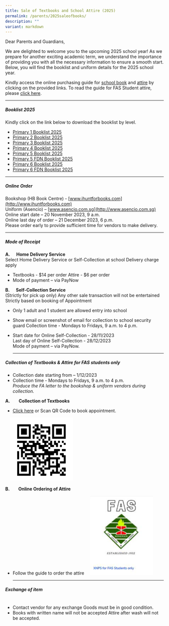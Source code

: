 ```yaml
---
title: Sale of Textbooks and School Attire (2025)
permalink: /parents/2025saleofbooks/
description: ""
variant: markdown
---
```

Dear Parents and Guardians,

We are delighted to welcome you to the upcoming 2025 school year! As we prepare for another exciting academic term, we understand the importance of providing you with all the necessary information to ensure a smooth start. Below, you will find the booklist and uniform details for the 2025 school year.



Kindly access the online purchasing guide for [school book](/files/Parents/Booklist%202024/Online_Buying_Guide_for_Textbooks.pdf) and [attire](/files/Parents/Books%20and%20Attire%202025/Xingnan_Primary_School_online_ordering_guide_for_NON_FAS_2025____09102024.pdf)  by clicking on the provided links. To read the guide for FAS Student attire, please [click here](/files/Parents/Books%20and%20Attire%202025/Xingnan_Primary_School_online_ordering_guide_for_FAS__2025____09102024.pdf).

        
***
##### **Booklist 2025**<br>
Kindly click on the link below to download the booklist by level. 
* [Primary 1 Booklist 2025](/files/Parents/Booklist%202024/XNPS_Booklist_P1__2024.pdf)<br>
* [Primary 2 Booklist 2025](/files/Parents/Booklist%202024/XNPS_Booklist_P2__2024.pdf)<br>
* [Primary 3 Booklist 2025](/files/Parents/Booklist%202024/XNPS_Booklist_P3__2024.pdf)<br>
* [Primary 4 Booklist 2025](/files/Parents/Booklist%202024/XNPS_Booklist_P4__2024.pdf)<br>
* [Primary 5 Booklist 2025](/files/Parents/Booklist%202024/XNPS_Booklist_P5__2024.pdf)<br>
* [Primary 5 FDN  Booklist 2025](/files/Parents/Booklist%202024/XNPS_Booklist_P5_FDN__2024.pdf)<br>
* [Primary 6 Booklist 2025](/files/Parents/Booklist%202024/XNPS_Booklist_P6__2024.pdf)<br>
* [Primary 6 FDN  Booklist 2025](/files/Parents/Booklist%202024/XNPS_Booklist_P6_FDN__2024.pdf)<br>
* ***
        

##### **Online Order**&nbsp;&nbsp;&nbsp;&nbsp;

Bookshop (HB Book Centre) - [www.ihuntforbooks.com](http://www.ihuntforbooks.com)
<br>Uniform (Asencio) – [www.asencio.com.sg](http://www.asencio.com.sg)
<br>Online start date – 20 November 2023, 9 a.m.
<br>Online last day of order – 21 December 2023, 6 p.m.
<br>Please order early to provide sufficient time for vendors to make delivery.



***

     

##### **Mode of Receipt**

**A.&nbsp;&nbsp;&nbsp;&nbsp;&nbsp; Home Delivery Service<br>**
Select Home Delivery Service or Self-Collection at school Delivery charge apply

* Textbooks - $14 per order Attire - $6 per order
* Mode of payment – via PayNow

**B.&nbsp;&nbsp;&nbsp;&nbsp;&nbsp; Self-Collection Service**<br>
(Strictly for pick up only) Any other sale transaction will not be entertained Strictly based on booking of Appointment
* Only 1 adult and 1 student are allowed entry into school
* Show email or screenshot of email for collection to school security guard Collection time - Mondays to Fridays, 9 a.m. to 4 p.m.
* Start date for Online Self-Collection - 28/11/2023 <br> Last day of Online Self-Collection - 28/12/2023 <br>Mode of payment – via PayNow.
	
	***
	

##### **Collection of Textbooks &amp; Attire for FAS students only**

* Collection date starting from – 1/12/2023<br>
* Collection time \- Mondays to Fridays, 9 a.m. to 4 p.m.
<br>*Produce the FA letter to the bookshop &amp; uniform vendors during collection.*

**A.**&nbsp;&nbsp;&nbsp;&nbsp;&nbsp;&nbsp; **Collection of Textbooks**

* [Click here](https://www.ihuntforbooks.com/) or Scan QR Code to book appointment.
<img src="/images/Parents/Booklist%20Page%202024/aappointment_qrcode.png" style="width:200px;height:200px;margin-left:15px;" align="Centre">
	
	

**B.**&nbsp;&nbsp;&nbsp;&nbsp;&nbsp;&nbsp; **Online Ordering of Attire**

* Follow the guide to order the attire
	<a href="http://www.asencio.com.sg/"><img src="/images/Parents/Booklist%20Page%202024/FAS__Image.png" style="width:200px;height:250px;margin-left:15px;" align="Centre"></a>
	
	***


##### **Exchange of item**<br>&nbsp;&nbsp;&nbsp;&nbsp;&nbsp;&nbsp;&nbsp;&nbsp;&nbsp;&nbsp;&nbsp;

* Contact vendor for any exchange Goods must be in good condition.
* Books with written name will not be accepted Attire after wash will not be accepted.